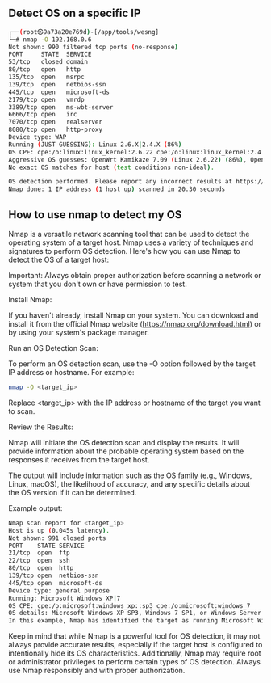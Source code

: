 ## Detect OS on a specific IP

```bash
┌──(root㉿9a73a20e769d)-[/app/tools/wesng]
└─# nmap -O 192.168.0.6
Not shown: 990 filtered tcp ports (no-response)
PORT     STATE  SERVICE
53/tcp   closed domain
80/tcp   open   http
135/tcp  open   msrpc
139/tcp  open   netbios-ssn
445/tcp  open   microsoft-ds
2179/tcp open   vmrdp
3389/tcp open   ms-wbt-server
6666/tcp open   irc
7070/tcp open   realserver
8080/tcp open   http-proxy
Device type: WAP
Running (JUST GUESSING): Linux 2.6.X|2.4.X (86%)
OS CPE: cpe:/o:linux:linux_kernel:2.6.22 cpe:/o:linux:linux_kernel:2.4
Aggressive OS guesses: OpenWrt Kamikaze 7.09 (Linux 2.6.22) (86%), OpenWrt 0.9 - 7.09 (Linux 2.4.30 - 2.4.34) (85%), OpenWrt White Russian 0.9 (Linux 2.4.30) (85%)
No exact OS matches for host (test conditions non-ideal).

OS detection performed. Please report any incorrect results at https://nmap.org/submit/ .        
Nmap done: 1 IP address (1 host up) scanned in 20.30 seconds
```

## How to use nmap to detect my OS

Nmap is a versatile network scanning tool that can be used to detect the operating system of a target host. Nmap uses a variety of techniques and signatures to perform OS detection. Here's how you can use Nmap to detect the OS of a target host:

Important: Always obtain proper authorization before scanning a network or system that you don't own or have permission to test.

Install Nmap:

If you haven't already, install Nmap on your system. You can download and install it from the official Nmap website (https://nmap.org/download.html) or by using your system's package manager.

Run an OS Detection Scan:

To perform an OS detection scan, use the -O option followed by the target IP address or hostname. For example:

```bash
nmap -O <target_ip>
```

Replace <target_ip> with the IP address or hostname of the target you want to scan.

Review the Results:

Nmap will initiate the OS detection scan and display the results. It will provide information about the probable operating system based on the responses it receives from the target host.

The output will include information such as the OS family (e.g., Windows, Linux, macOS), the likelihood of accuracy, and any specific details about the OS version if it can be determined.

Example output:

```bash
Nmap scan report for <target_ip>
Host is up (0.045s latency).
Not shown: 991 closed ports
PORT    STATE SERVICE
21/tcp  open  ftp
22/tcp  open  ssh
80/tcp  open  http
139/tcp open  netbios-ssn
445/tcp open  microsoft-ds
Device type: general purpose
Running: Microsoft Windows XP|7
OS CPE: cpe:/o:microsoft:windows_xp::sp3 cpe:/o:microsoft:windows_7
OS details: Microsoft Windows XP SP3, Windows 7 SP1, or Windows Server 2012
In this example, Nmap has identified the target as running Microsoft Windows XP SP3, Windows 7 SP1, or Windows Server 2012.
```


Keep in mind that while Nmap is a powerful tool for OS detection, it may not always provide accurate results, especially if the target host is configured to intentionally hide its OS characteristics. Additionally, Nmap may require root or administrator privileges to perform certain types of OS detection. Always use Nmap responsibly and with proper authorization.